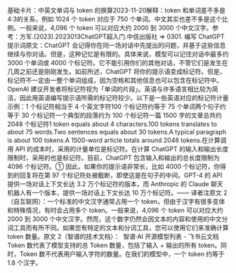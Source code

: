 

基础卡片：中英文单词与 token 的换算2023-11-20解释：token 和单词差不多是 4:3的关系，例如 1024 个 token 对应于 750 个单词。中文其实也差不多是这个比例。一般来说，4,096 个 token 可以对应大约 2000 到 3000 个中文汉字。参考：方军.(2023).2023013ChatGPT超入门.中信出版社 => 0301. 编写 ChatGPT 提示词原文：ChatGPT 会记得你在同一场对话中先提出的问题，并基于这些信息继续与你对话。但是，这种记忆是有限的。具体来说，模型可以记住对话中最多约 3000 个单词或 4000 个标记符。它不能引用你们的其他对话，不管它们是发生在几周之前还是刚刚发生。如前所述，ChatGPT 将你的提示语变成标记符。但是，标记符不一定由一整个单词组成，因为空格和其他信息也可以包含在标记符中。OpenAI 建议开发者将标记符视为「单词的片段」。英语与许多语言相比较为简洁，因此用英语编写提示语所需的标记符较少。以下是一些英语对应的标记符计量示例：1 个标记符相当于 4 个英文字符100 个标记符约等于 75 个单词两个句子约等于 30 个标记符一个典型的段落约为 100 个标记符一篇 1500 字的文章总共约 2048 个标记符1 token equals about 4 characters.100 tokens translates to about 75 words.Two sentences equals about 30 tokens.A typical paragraph is about 100 tokens.A 1500-word article totals around 2048 tokens.在计算调用 API 的成本时，采用的计量单位是标记符。在计算 ChatGPT 的输入和输出长度限制时，采用的也是标记符。目前，ChatGPT 包含输入和输出的总长度限制为 4096 个标记符。① 因此，如果你的提示语非常长，比如 4000 个标记符，你得到的回复将在第 97 个标记符处被截断，即使这是在句子的中间。GPT-4 的 API 提供一场对话上下文长达 3.2 万个标记符的版本，而 Anthropic 的 Claude 聊天机器人有一个版本，提供一场对话上下文长达 10 万个标记符。—— 译者注原文 2（自互联网）：一个标准的中文汉字通常占用一个 token，但由于汉字有很多变体和特殊情况，有时会占用多个 token。一般来说，4,096 个 token 可以对应大约 2000 到 3000 个中文汉字。然而，这个数字仍然会因文本的内容和使用的中文分词工具而有所不同。如果您有特定的文本和分词工具，您可以使用它们来准确计算 token 数量。原文 2（智谱的技术文档）：‌⁤‍⁢⁢⁤‍ ⁢⁢⁣‌⁡⁤‌⁤‍‌‍‍⁤ ⁣⁢⁢⁡⁤⁢‍⁤⁤⁣⁡⁣⁡智谱·AI 开源模型列表 - 飞书云文档Token 数代表了模型支持的总 Token 数量，包括了输入 + 输出的所有 token。同时，Token 数不代表用户输入字符的数量。在我们的模型中，一个 token 约等于 1.8 个汉字。